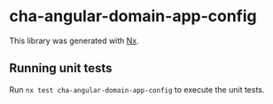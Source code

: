 # cha-angular-domain-app-config

This library was generated with [Nx](https://nx.dev).

## Running unit tests

Run `nx test cha-angular-domain-app-config` to execute the unit tests.
